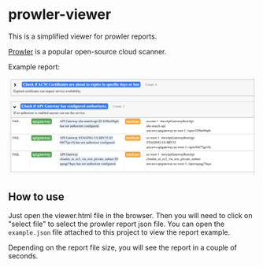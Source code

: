 # prowler-viewer

This is a simplified viewer for prowler reports.

[Prowler](https://github.com/prowler-cloud/prowler) is a popular open-source cloud scanner.

Example report:

![prowler report example](report.png)

## How to use
Just open the viewer.html file in the browser. Then you will need to click on "select file" to select the prowler report json file. You can open the ```example.json``` file attached to this project to view the report example.

Depending on the report file size, you will see the report in a couple of seconds.
